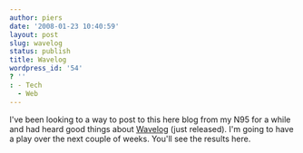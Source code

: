 ```yaml
---
author: piers
date: '2008-01-23 10:40:59'
layout: post
slug: wavelog
status: publish
title: Wavelog
wordpress_id: '54'
? ''
: - Tech
  - Web
---
```


I've been looking to a way to post to this here blog from my N95 for a while
and had heard good things about
[Wavelog](http://www.telewaving.com/products_2.html) (just released). I'm
going to have a play over the next couple of weeks. You'll see the results
here.

